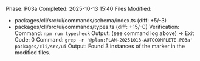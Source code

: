 Phase: P03a
Completed: 2025-10-13 15:40
Files Modified: 
- packages/cli/src/ui/commands/schema/index.ts (diff: +5/-3)
- packages/cli/src/ui/commands/types.ts (diff: +15/-0)
Verification: 
Command: `npm run typecheck`
Output: (see command log above) -> Exit Code: 0
Command: `grep -r '@plan:PLAN-20251013-AUTOCOMPLETE.P03a' packages/cli/src/ui`
Output: Found 3 instances of the marker in the modified files.
